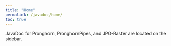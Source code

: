 ```yaml
---
title: "Home"
permalink: /javadoc/home/
toc: true
---
```

JavaDoc for Pronghorn, PronghornPipes, and JPG-Raster are located on the sidebar.